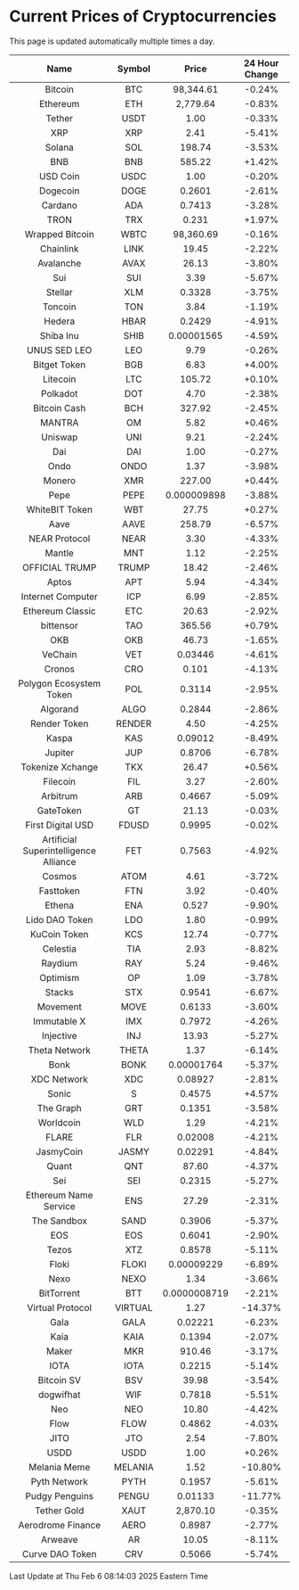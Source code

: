 # Current Prices of Cryptocurrencies
This page is updated automatically multiple times a day.

| Name | Symbol | Price | 24 Hour Change |
| :---: |:---:| :---: | :---: |
| Bitcoin | BTC | 98,344.61 | -0.24% |
| Ethereum | ETH | 2,779.64 | -0.83% |
| Tether | USDT | 1.00 | -0.33% |
| XRP | XRP | 2.41 | -5.41% |
| Solana | SOL | 198.74 | -3.53% |
| BNB | BNB | 585.22 | +1.42% |
| USD Coin | USDC | 1.00 | -0.20% |
| Dogecoin | DOGE | 0.2601 | -2.61% |
| Cardano | ADA | 0.7413 | -3.28% |
| TRON | TRX | 0.231 | +1.97% |
| Wrapped Bitcoin | WBTC | 98,360.69 | -0.16% |
| Chainlink | LINK | 19.45 | -2.22% |
| Avalanche | AVAX | 26.13 | -3.80% |
| Sui | SUI | 3.39 | -5.67% |
| Stellar | XLM | 0.3328 | -3.75% |
| Toncoin | TON | 3.84 | -1.19% |
| Hedera | HBAR | 0.2429 | -4.91% |
| Shiba Inu | SHIB | 0.00001565 | -4.59% |
| UNUS SED LEO | LEO | 9.79 | -0.26% |
| Bitget Token | BGB | 6.83 | +4.00% |
| Litecoin | LTC | 105.72 | +0.10% |
| Polkadot | DOT | 4.70 | -2.38% |
| Bitcoin Cash | BCH | 327.92 | -2.45% |
| MANTRA | OM | 5.82 | +0.46% |
| Uniswap | UNI | 9.21 | -2.24% |
| Dai | DAI | 1.00 | -0.27% |
| Ondo | ONDO | 1.37 | -3.98% |
| Monero | XMR | 227.00 | +0.44% |
| Pepe | PEPE | 0.000009898 | -3.88% |
| WhiteBIT Token | WBT | 27.75 | +0.27% |
| Aave | AAVE | 258.79 | -6.57% |
| NEAR Protocol | NEAR | 3.30 | -4.33% |
| Mantle | MNT | 1.12 | -2.25% |
| OFFICIAL TRUMP | TRUMP | 18.42 | -2.46% |
| Aptos | APT | 5.94 | -4.34% |
| Internet Computer | ICP | 6.99 | -2.85% |
| Ethereum Classic | ETC | 20.63 | -2.92% |
| bittensor | TAO | 365.56 | +0.79% |
| OKB | OKB | 46.73 | -1.65% |
| VeChain | VET | 0.03446 | -4.61% |
| Cronos | CRO | 0.101 | -4.13% |
| Polygon Ecosystem Token | POL | 0.3114 | -2.95% |
| Algorand | ALGO | 0.2844 | -2.86% |
| Render Token | RENDER | 4.50 | -4.25% |
| Kaspa | KAS | 0.09012 | -8.49% |
| Jupiter | JUP | 0.8706 | -6.78% |
| Tokenize Xchange | TKX | 26.47 | +0.56% |
| Filecoin | FIL | 3.27 | -2.60% |
| Arbitrum | ARB | 0.4667 | -5.09% |
| GateToken | GT | 21.13 | -0.03% |
| First Digital USD | FDUSD | 0.9995 | -0.02% |
| Artificial Superintelligence Alliance | FET | 0.7563 | -4.92% |
| Cosmos | ATOM | 4.61 | -3.72% |
| Fasttoken | FTN | 3.92 | -0.40% |
| Ethena | ENA | 0.527 | -9.90% |
| Lido DAO Token | LDO | 1.80 | -0.99% |
| KuCoin Token | KCS | 12.74 | -0.77% |
| Celestia | TIA | 2.93 | -8.82% |
| Raydium | RAY | 5.24 | -9.46% |
| Optimism | OP | 1.09 | -3.78% |
| Stacks | STX | 0.9541 | -6.67% |
| Movement | MOVE | 0.6133 | -3.60% |
| Immutable X | IMX | 0.7972 | -4.26% |
| Injective | INJ | 13.93 | -5.27% |
| Theta Network | THETA | 1.37 | -6.14% |
| Bonk | BONK | 0.00001764 | -5.37% |
| XDC Network | XDC | 0.08927 | -2.81% |
| Sonic | S | 0.4575 | +4.57% |
| The Graph | GRT | 0.1351 | -3.58% |
| Worldcoin | WLD | 1.29 | -4.21% |
| FLARE | FLR | 0.02008 | -4.21% |
| JasmyCoin | JASMY | 0.02291 | -4.84% |
| Quant | QNT | 87.60 | -4.37% |
| Sei | SEI | 0.2315 | -5.27% |
| Ethereum Name Service | ENS | 27.29 | -2.31% |
| The Sandbox | SAND | 0.3906 | -5.37% |
| EOS | EOS | 0.6041 | -2.90% |
| Tezos | XTZ | 0.8578 | -5.11% |
| Floki | FLOKI | 0.00009229 | -6.89% |
| Nexo | NEXO | 1.34 | -3.66% |
| BitTorrent | BTT | 0.0000008719 | -2.21% |
| Virtual Protocol | VIRTUAL | 1.27 | -14.37% |
| Gala | GALA | 0.02221 | -6.23% |
| Kaia | KAIA | 0.1394 | -2.07% |
| Maker | MKR | 910.46 | -3.17% |
| IOTA | IOTA | 0.2215 | -5.14% |
| Bitcoin SV | BSV | 39.98 | -3.54% |
| dogwifhat | WIF | 0.7818 | -5.51% |
| Neo | NEO | 10.80 | -4.42% |
| Flow | FLOW | 0.4862 | -4.03% |
| JITO | JTO | 2.54 | -7.80% |
| USDD | USDD | 1.00 | +0.26% |
| Melania Meme | MELANIA | 1.52 | -10.80% |
| Pyth Network | PYTH | 0.1957 | -5.61% |
| Pudgy Penguins | PENGU | 0.01133 | -11.77% |
| Tether Gold | XAUT | 2,870.10 | -0.35% |
| Aerodrome Finance | AERO | 0.8987 | -2.77% |
| Arweave | AR | 10.05 | -8.11% |
| Curve DAO Token | CRV | 0.5066 | -5.74% |

Last Update at Thu Feb  6 08:14:03 2025 Eastern Time